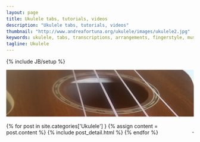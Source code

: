 ```yaml
---
layout: page
title: Ukulele tabs, tutorials, videos
description: "Ukulele tabs, tutorials, videos"
thumbnail: "http://www.andreafortuna.org/ukulele/images/ukulele2.jpg"
keywords: ukulele, tabs, transcriptions, arrangements, fingerstyle, music, tabs
tagline: Ukulele
---
```

{% include JB/setup %}

![My Ukulele](/ukulele/images/ukulele2.jpg)

<p style="text-align: right;float:right;margin-top:10px;margin-left:20px;"><a href="rss.xml"><i class="fa fa-rss fa-4x" >&nbsp;</i></a></p>
<div class="blog-index">

{% for post in site.categories['Ukulele'] }
        {% assign content = post.content %}
        {% include post_detail.html %}
{% endfor %}

</div>


